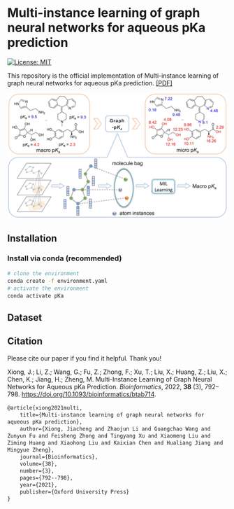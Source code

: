 # Multi-instance learning of graph neural networks for aqueous pKa prediction

[![License: MIT](https://img.shields.io/badge/License-MIT-yellow.svg)](https://github.com/guanjq/targetdiff/blob/main/LICIENCE)

This repository is the official implementation of Multi-instance learning of graph neural networks for aqueous pKa prediction. [[PDF]](https://academic.oup.com/bioinformatics/article/38/3/792/6395352) 

<p align="center">
  <img src="assets/overview.jpeg" /> 
</p>

## Installation
### Install via conda (recommended)
```bash
# clone the environment
conda create -f environment.yaml
# activate the environment
conda activate pKa
```

## Dataset


## Citation
Please cite our paper if you find it helpful. Thank you!

Xiong, J.; Li, Z.; Wang, G.; Fu, Z.; Zhong, F.; Xu, T.; Liu, X.; Huang, Z.; Liu, X.; Chen, K.; Jiang, H.; Zheng, M. Multi-Instance Learning of Graph Neural Networks for Aqueous pKa Prediction. *Bioinformatics*, 2022, **38** (3), 792–798. https://doi.org/10.1093/bioinformatics/btab714.


```
@article{xiong2021multi,
    title={Multi-instance learning of graph neural networks for aqueous pKa prediction},
    author={Xiong, Jiacheng and Zhaojun Li and Guangchao Wang and Zunyun Fu and Feisheng Zhong and Tingyang Xu and Xiaomeng Liu and Ziming Huang and Xiaohong Liu and Kaixian Chen and Hualiang Jiang and Mingyue Zheng},
    journal={Bioinformatics},
    volume={38},
    number={3},
    pages={792--798},
    year={2021},
    publisher={Oxford University Press}   
}
```
